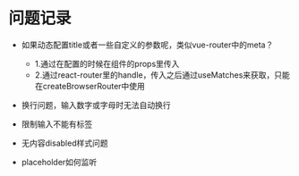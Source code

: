 <!--
 * @Author: yeyu98
 * @Date: 2024-09-12 22:50:43
 * @LastEditors: yeyu98
 * @LastEditTime: 2024-09-13 21:56:57
 * @Description: 
-->
# 问题记录

- 如果动态配置title或者一些自定义的参数呢，类似vue-router中的meta？
    - 1.通过在配置的时候在组件的props里传入
    - 2.通过react-router里的handle，传入之后通过useMatches来获取，只能在createBrowserRouter中使用

- 换行问题，输入数字或字母时无法自动换行
- 限制输入不能有标签
- 无内容disabled样式问题
- placeholder如何监听
